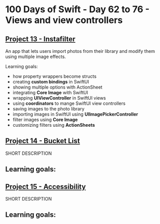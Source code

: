 # 100 Days of Swift - Day 62 to 76 - Views and view controllers

## [Project 13 - Instafilter](Project%2013)
An app that lets users import photos from their library and modify them using multiple image effects.

Learning goals:
- how property wrappers become structs
- creating **custom bindings** in SwiftUI
- showing multiple options with ActionSheet
- integrating **Core Image** with SwiftUI
- wrapping **UIViewController** in SwiftUI views
- using **coordinators** to mange SwiftUI view controllers
- saving images to the photo library
- importing images in SwiftUI using **UIImagePickerController**
- filter images using **Core Image**
- customizing filters using **ActionSheets**

## [Project 14 - Bucket List](Project%2014)
SHORT DESCRIPTION

Learning goals:
- 

## [Project 15 - Accessibility](Project%2015)
SHORT DESCRIPTION

Learning goals:
- 
